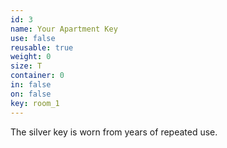 ```yaml
---
id: 3
name: Your Apartment Key
use: false
reusable: true
weight: 0
size: T
container: 0
in: false
on: false
key: room_1
---
```

The silver key is worn from years of repeated use.
